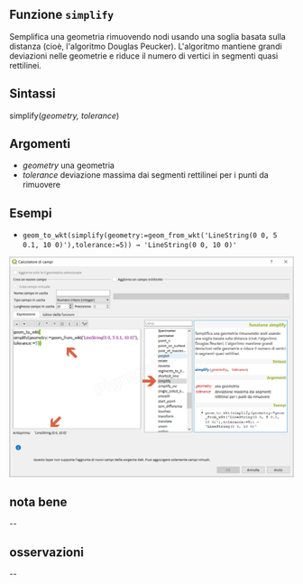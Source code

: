 ## Funzione `simplify`

Semplifica una geometria rimuovendo nodi usando una soglia basata sulla distanza (cioè, l'algoritmo Douglas Peucker). L'algoritmo mantiene grandi deviazioni nelle geometrie e riduce il numero di vertici in segmenti quasi rettilinei.

## Sintassi

simplify(_geometry, tolerance_)

## Argomenti

* _geometry_ una geometria
* _tolerance_ deviazione massima dai segmenti rettilinei per i punti da rimuovere

## Esempi

* `geom_to_wkt(simplify(geometry:=geom_from_wkt('LineString(0 0, 5 0.1, 10 0)'),tolerance:=5)) → 'LineString(0 0, 10 0)'`

![](/img/geometria/simplify/simplify1.png)

## nota bene

--

## osservazioni

--